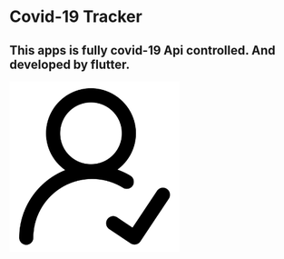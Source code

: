 # Covid-19 Tracker
## This apps is fully covid-19 Api controlled. And developed by flutter. 
<img src = "asset/image/active.png" width = 300><br><br/>

